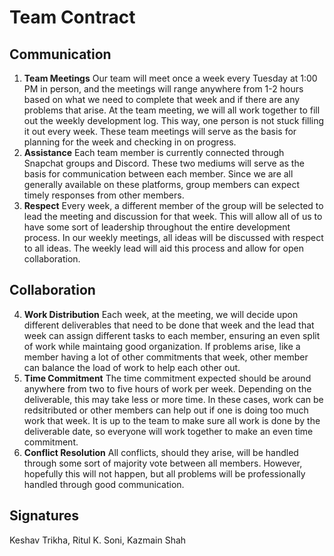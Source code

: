 # Team Contract

## Communication
1. **Team Meetings** 
Our team will meet once a week every Tuesday at 1:00 PM in person, and the meetings will range anywhere from 1-2 hours based on what we need to complete that week and if there are any problems that arise. At the team meeting, we will all work together to fill out the weekly development log. This way, one person is not stuck filling it out every week. These team meetings will serve as the basis for planning for the week and checking in on progress.
2. **Assistance** 
Each team member is currently connected through Snapchat groups and Discord. These two mediums will serve as the basis for communication between each member. Since we are all generally available on these platforms, group members can expect timely responses from other members.
3. **Respect** 
Every week, a different member of the group will be selected to lead the meeting and discussion for that week. This will allow all of us to have some sort of leadership throughout the entire development process. In our weekly meetings, all ideas will be discussed with respect to all ideas. The weekly lead will aid this process and allow for open collaboration. 
## Collaboration

4. **Work Distribution** 
Each week, at the meeting, we will decide upon different deliverables that need to be done that week and the lead that week can assign different tasks to each member, ensuring an even split of work while maintaing good organization. If problems arise, like a member having a lot of other commitments that week, other member can balance the load of work to help each other out.
5. **Time Commitment** 
The time commitment expected should be around anywhere from two to five hours of work per week. Depending on the deliverable, this may take less or more time. In these cases, work can be redsitributed or other members can help out if one is doing too much work that week. It is up to the team to make sure all work is done by the deliverable date, so everyone will work together to make an even time commitment.
6. **Conflict Resolution** 
All conflicts, should they arise, will be handled through some sort of majority vote between all members. However, hopefully this will not happen, but all problems will be professionally handled through good communication.

## Signatures
Keshav Trikha, Ritul K. Soni, Kazmain Shah
